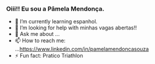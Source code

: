 ###  Oiii!! Eu sou a Pâmela Mendonça.
- 🌱 I’m currently learning  espanhol.
- 🤔 I’m looking for help with minhas vagas abertas!!
- 💬 Ask me about ...
- 📫 How to reach me: ...https://www.linkedin.com/in/pamelamendoncasouza  
- ⚡ Fun fact: Pratico Triathlon
